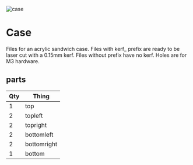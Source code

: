 ![case](https://imgur.com/a/8ykcB1M.png)

# Case

Files for an acrylic sandwich case. Files with kerf_ prefix are ready to be laser cut with a 0.15mm kerf. Files without prefix have no kerf. Holes are for M3 hardware.

## parts

| Qty | Thing |
|---|---|
| 1 | top |
| 2 | topleft |
| 2 | topright |
| 2 | bottomleft |
| 2 | bottomright |
| 1 | bottom |

